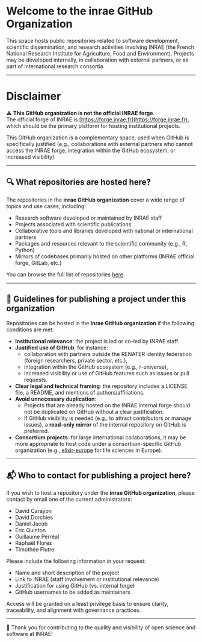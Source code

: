 # Welcome to the inrae GitHub Organization  

This space hosts public repositories related to software development, scientific dissemination, and research activities involving INRAE (the French National Research Institute for Agriculture, Food and Environment). Projects may be developed internally, in collaboration with external partners, or as part of international research consortia.  

---

# Disclaimer  

⚠️ **This GitHub organization is not the official INRAE forge**.  
The official forge of INRAE is [https://forge.inrae.fr](https://forge.inrae.fr), which should be the primary platform for hosting institutional projects.  

This GitHub organization is a complementary space, used when GitHub is specifically justified (e.g., collaborations with external partners who cannot access the INRAE forge, integration within the GitHub ecosystem, or increased visibility).  

---

## 🔍 What repositories are hosted here?  

The repositories in the **inrae GitHub organization** cover a wide range of topics and use cases, including:  

- Research software developed or maintained by INRAE staff  
- Projects associated with scientific publications  
- Collaborative tools and libraries developed with national or international partners  
- Packages and resources relevant to the scientific community (e.g., R, Python)  
- Mirrors of codebases primarily hosted on other platforms (INRAE official forge, GitLab, etc.)  

You can browse the full list of repositories [here](https://github.com/orgs/inrae/repositories).  

---

## 🧭 Guidelines for publishing a project under this organization  

Repositories can be hosted in the **inrae GitHub organization** if the following conditions are met:  

- **Institutional relevance**: the project is led or co-led by INRAE staff.  
- **Justified use of GitHub**, for instance:  
  - collaboration with partners outside the RENATER identity federation (foreign researchers, private sector, etc.),  
  - integration within the GitHub ecosystem (e.g., r-universe),  
  - increased visibility or use of GitHub features such as issues or pull requests.  
- **Clear legal and technical framing**: the repository includes a LICENSE file, a README, and mentions of authors/affiliations.  
- **Avoid unnecessary duplication**:  
  - Projects that are already hosted on the INRAE internal forge should not be duplicated on GitHub without a clear justification.  
  - If GitHub visibility is needed (e.g., to attract contributors or manage issues), a **read-only mirror** of the internal repository on GitHub is preferred.  
- **Consortium projects**: for large international collaborations, it may be more appropriate to host code under a consortium-specific GitHub organization (e.g., [elixir-europe](https://github.com/elixir-europe) for life sciences in Europe).  

---

## 📬 Who to contact for publishing a project here?  

If you wish to host a repository under the **inrae GitHub organization**, please contact by email one of the current administrators:  

- David Carayon  
- David Dorchies  
- Daniel Jacob  
- Éric Quinton  
- Guillaume Perréal  
- Raphaël Flores  
- Timothée Flutre  

Please include the following information in your request:  

- Name and short description of the project  
- Link to INRAE (staff involvement or institutional relevance)  
- Justification for using GitHub (vs. internal forge)  
- GitHub usernames to be added as maintainers  

Access will be granted on a least privilege basis to ensure clarity, traceability, and alignment with governance practices.  

---

🙏 Thank you for contributing to the quality and visibility of open science and software at INRAE!  
